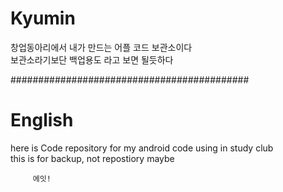 # Kyumin

창업동아리에서 내가 만드는 어플 코드 보관소이다 </br>
보관소라기보단 백업용도 라고 보면 될듯하다

###########################################
# English
here is Code repository for my android code using in study club </br>
this is for backup, not repostiory maybe

         에잇!
